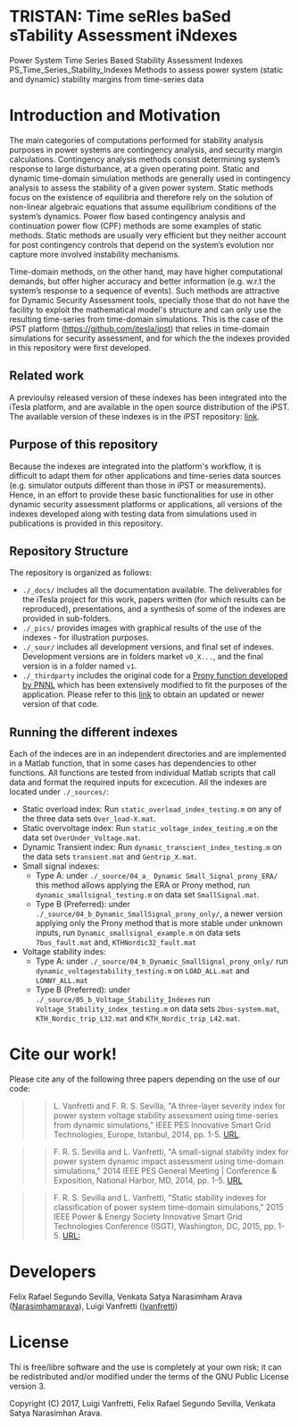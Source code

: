 # TRISTAN: Time seRIes baSed sTability Assessment iNdexes
Power System Time Series Based Stability Assessment Indexes
PS_Time_Series_Stability_Indexes
Methods to assess power system (static and dynamic) stability margins from time-series data

# Introduction and Motivation
The main categories of computations performed for stability analysis purposes in power systems are contingency analysis, and security margin calculations. Contingency analysis methods consist determining system’s response to large disturbance, at a given operating point. Static and dynamic time-domain simulation methods are generally used in contingency analysis to assess the stability of a given power system. Static methods focus on the existence of equilibria and therefore rely on the solution of non-linear algebraic equations that assume equilibrium conditions of the system’s dynamics. Power flow based contingency analysis and continuation power flow (CPF) methods are some examples of static methods. Static methods are usually very efficient but they neither account for post contingency controls that depend on the system’s evolution nor capture more involved instability mechanisms. 

Time-domain methods, on the other hand, may have higher computational demands, but offer higher accuracy and better information (e.g. w.r.t the system’s response to a sequence of events). Such methods are attractive for Dynamic Security Assessment tools, specially those that do not have the facility to exploit the mathematical model's structure and can only use the resulting time-series from time-domain simulations. This is the case of the iPST platform (https://github.com/itesla/ipst) that relies in time-domain simulations for security assessment, and for which the the indexes provided in this repository were first developed.

## Related work
A previoulsy released version of these indexes has been integrated into the iTesla platform, and are available in the open source distribution of the iPST. The available version of these indexes is in the iPST repository: [link](https://github.com/itesla/ipst/tree/e46b47547098915367f4fcfe96301d068b45b2ab/dynamic-indexes).

## Purpose of this repository
Because the indexes are integrated into the platform's workflow, it is difficult to adapt them for other applications and time-series data sources (e.g. simulator outputs different than those in iPST or measurements). Hence, in an effort to provide these basic functionalities for use in other dynamic security assessment platforms or applications, all versions of the indexes developed along with testing data from simulations used in publications is provided in this repository.

## Repository Structure
The repository is organized as follows:
  - ``./_docs/`` includes all the documentation available. The deliverables for the iTesla project for this work, papers written (for which results can be reproduced), presentations, and a synthesis of some of the indexes are provided in sub-folders.
  - ``./_pics/`` provides images with graphical results of the use of the indexes - for illustration purposes.
  - ``./_sour/`` includes all development versions, and final set of indexes. Development versions are in folders market `v0_X...`, and the final version is in a folder named `v1`.
  - ``./_thirdparty`` includes the original code for a [Prony function developed by PNNL](https://github.com/ftuffner/DSIToolbox/blob/master/Ringdown130930/private/prgv2_5.m) which has been extensively modified to fit the purposes of the application. Please refer to this [link](https://github.com/ftuffner/DSIToolbox/) to obtain an updated or newer version of that code.

## Running the different indexes
Each of the indeces are in an independent directories and are implemented in a Matlab function, that in some cases has dependencies to other functions. All functions are tested from individual Matlab scripts that call data and format the required inputs for excecution. All the indexes are located under ``./_sources/``:
  - Static overload index: Run ``static_overload_index_testing.m`` on any of the three data sets ``Over_load-X.mat``.
  - Static overvoltage index: Run ``static_voltage_index_testing.m`` on the data set ``OverUnder_Voltage.mat``.
  - Dynamic Transient index: Run ``dynamic_transcient_index_testing.m`` on the data sets ``transient.mat`` and ``Gentrip_X.mat``.
  - Small signal indexes:
    - Type A: under ``./_source/04_a_ Dynamic Small_Signal_prony_ERA/`` this method allows applying the ERA or Prony method, run ``dynamic_smallsignal_testing.m`` on data set ``SmallSignal.mat``.
    - Type B (Preferred): under ``./_source/04_b_Dynamic_SmallSignal_prony_only/``, a newer version applying only the Prony method that is more stable under unknown inputs, run ``Dynamic_smallsignal_example.m`` on data sets ``7bus_fault.mat`` and, ``KTHNordic32_fault.mat``
  - Voltage stability indes:
    - Type A: under ``./_source/04_b_Dynamic_SmallSignal_prony_only/`` run ``dynamic_voltagestability_testing.m`` on ``LOAD_ALL.mat`` and ``LONNY_ALL.mat``
    - Type B (Preferred): under ``./_source/05_b_Voltage_Stability_Indexes`` run ``Voltage_Stability_index_testing.m`` on data sets ``2bus-system.mat``, ``KTH_Nordic_trip_L32.mat`` and ``KTH_Nordic_trip_L42.mat``.

# Cite our work!
Please cite any of the following three papers depending on the use of our code:
>> L. Vanfretti and F. R. S. Sevilla, "A three-layer severity index for power system voltage stability assessment using time-series from dynamic simulations," IEEE PES Innovative Smart Grid Technologies, Europe, Istanbul, 2014, pp. 1-5. [URL]( http://ieeexplore.ieee.org/stamp/stamp.jsp?tp=&arnumber=7028788&isnumber=7028730).

>> F. R. S. Sevilla and L. Vanfretti, "A small-signal stability index for power system dynamic impact assessment using time-domain simulations," 2014 IEEE PES General Meeting | Conference & Exposition, National Harbor, MD, 2014, pp. 1-5. [URL]( http://ieeexplore.ieee.org/stamp/stamp.jsp?tp=&arnumber=6938842&isnumber=6938773)

>> F. R. S. Sevilla and L. Vanfretti, "Static stability indexes for classification of power system time-domain simulations," 2015 IEEE Power & Energy Society Innovative Smart Grid Technologies Conference (ISGT), Washington, DC, 2015, pp. 1-5. [URL:]( http://ieeexplore.ieee.org/stamp/stamp.jsp?tp=&arnumber=7131846&isnumber=7131775)

# Developers
Felix Rafael Segundo Sevilla, Venkata Satya Narasimham Arava ([Narasimhamarava](https://github.com/Narasimhamarava)), Luigi Vanfretti ([lvanfretti](https://github.com/lvanfretti))

# License
Thi is free/libre software and the use is completely at your own risk; it can be redistributed and/or modified under the terms of the GNU Public License version 3.

Copyright (C) 2017,  Luigi Vanfretti, Felix Rafael Segundo Sevilla, Venkata Satya Narasimhan Arava.
